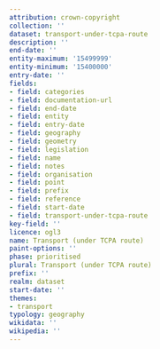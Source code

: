 ```yaml
---
attribution: crown-copyright
collection: ''
dataset: transport-under-tcpa-route
description: ''
end-date: ''
entity-maximum: '15499999'
entity-minimum: '15400000'
entry-date: ''
fields:
- field: categories
- field: documentation-url
- field: end-date
- field: entity
- field: entry-date
- field: geography
- field: geometry
- field: legislation
- field: name
- field: notes
- field: organisation
- field: point
- field: prefix
- field: reference
- field: start-date
- field: transport-under-tcpa-route
key-field: ''
licence: ogl3
name: Transport (under TCPA route)
paint-options: ''
phase: prioritised
plural: Transport (under TCPA route)
prefix: ''
realm: dataset
start-date: ''
themes:
- transport
typology: geography
wikidata: ''
wikipedia: ''
---
```

